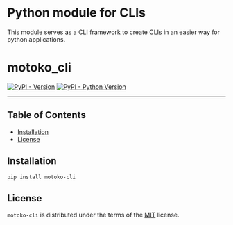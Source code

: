 # Python module for CLIs

This module serves as a CLI framework to create CLIs in an easier way for python applications.

# motoko_cli

[![PyPI - Version](https://img.shields.io/pypi/v/motoko-cli.svg)](https://pypi.org/project/motoko-cli)
[![PyPI - Python Version](https://img.shields.io/pypi/pyversions/motoko-cli.svg)](https://pypi.org/project/motoko-cli)

-----

## Table of Contents

- [Installation](#installation)
- [License](#license)

## Installation

```console
pip install motoko-cli
```

## License

`motoko-cli` is distributed under the terms of the [MIT](https://spdx.org/licenses/MIT.html) license.